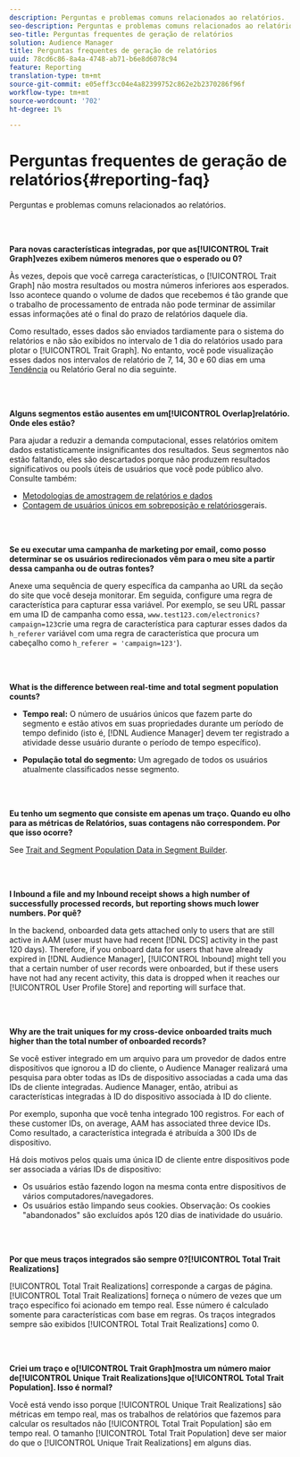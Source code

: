 ```yaml
---
description: Perguntas e problemas comuns relacionados ao relatórios.
seo-description: Perguntas e problemas comuns relacionados ao relatórios.
seo-title: Perguntas frequentes de geração de relatórios
solution: Audience Manager
title: Perguntas frequentes de geração de relatórios
uuid: 78cd6c86-8a4a-4748-ab71-b6e8d6078c94
feature: Reporting
translation-type: tm+mt
source-git-commit: e05eff3cc04e4a82399752c862e2b2370286f96f
workflow-type: tm+mt
source-wordcount: '702'
ht-degree: 1%

---
```



# Perguntas frequentes de geração de relatórios{#reporting-faq}

Perguntas e problemas comuns relacionados ao relatórios.

<br> 

<!-- 

faq_reports.xml

 -->

**Para novas características integradas, por que as[!UICONTROL Trait Graph]vezes exibem números menores que o esperado ou 0?**

Às vezes, depois que você carrega características, o [!UICONTROL Trait Graph] não mostra resultados ou mostra números inferiores aos esperados. Isso acontece quando o volume de dados que recebemos é tão grande que o trabalho de processamento de entrada não pode terminar de assimilar essas informações até o final do prazo de relatórios daquele dia.

Como resultado, esses dados são enviados tardiamente para o sistema do relatórios e não são exibidos no intervalo de 1 dia do relatórios usado para plotar o [!UICONTROL Trait Graph]. No entanto, você pode visualização esses dados nos intervalos de relatório de 7, 14, 30 e 60 dias em uma [Tendência](../reporting/trend-reports.md#trend-report-overview) ou Relatório [](../reporting/general-reports.md#general-reports-overview) Geral no dia seguinte.

<br> 

**Alguns segmentos estão ausentes em um[!UICONTROL Overlap]relatório. Onde eles estão?**

Para ajudar a reduzir a demanda computacional, esses relatórios omitem dados estatisticamente insignificantes dos resultados. Seus segmentos não estão faltando, eles são descartados porque não produzem resultados significativos ou pools úteis de usuários que você pode público alvo. Consulte também:

* [Metodologias de amostragem de relatórios e dados](../reporting/report-sampling.md)
* [Contagem de usuários únicos em sobreposição e relatórios](../reporting/unique-user-counts.md)gerais.

<br> 

**Se eu executar uma campanha de marketing por email, como posso determinar se os usuários redirecionados vêm para o meu site a partir dessa campanha ou de outras fontes?**

Anexe uma sequência de query específica da campanha ao URL da seção do site que você deseja monitorar. Em seguida, configure uma regra de característica para capturar essa variável. Por exemplo, se seu URL passar em uma ID de campanha como essa, `www.test123.com/electronics?campaign=123`crie uma regra de característica para capturar esses dados da `h_referer` variável com uma regra de característica que procura um cabeçalho como `h_referer = 'campaign=123'`).

<br> 

**What is the difference between real-time and total segment population counts?**

* **Tempo real:** O número de usuários únicos que fazem parte do segmento e estão ativos em suas propriedades durante um período de tempo definido (isto é, [!DNL Audience Manager] devem ter registrado a atividade desse usuário durante o período de tempo específico).

* **População total do segmento:** Um agregado de todos os usuários atualmente classificados nesse segmento.

<!-- 

<p> <b>Why is data available for total fires for traits but not segments?</b> </p> 
<p>Total fires correspond to page loads. Total trait fires provide the number of times that specific trait has fired. This number will always be equal to, or greater than, your unique user count. By contrast, segments are audience profiles that represent groups of users. Segments don't correlate to page loads or views because they're tied to logic that classifies users based on rules, not individual traits. </p>

 -->

<br> 

**Eu tenho um segmento que consiste em apenas um traço. Quando eu olho para as métricas de Relatórios, suas contagens não correspondem. Por que isso ocorre?**

See [Trait and Segment Population Data in Segment Builder](../features/segments/segment-builder-data.md).

<br> 

<!-- 

<p> <b>Why would there be a difference between real-time segment population and the unique values?</b> </p> 
<p>Audience Manager uses different methodologies to count traits and segments. </p> 
<p>For traits, the uniques metric represents receipt of data collection. Every time a visitor realizes a particular trait, either in real-time via the DCS, or offline via Inbound, the uniques for that trait goes up by 1. </p> 
<p>For example, a trait uniques of 2,340 over the range of seven days means that 2,340 unique visitors realized that trait over the last seven days. </p> 
<p>Segments are counted differently because their primary purpose is to help you understand your audience better. Every time Audience Manager sees a visitor in real-time who is a member of a given segment, even if that segment isn’t being newly realized or re-realized on a request, the uniques for that segment goes up by 1. </p> 
<p>For example, a segment uniques of 5,000 over the range of seven days means that Audience Manager saw 5,000 unique users in real-time data-collection events over the last seven days who were members of that segment at the time that Audience Manager saw them, regardless of whether that was a new membership or a pre-existing one. </p>

 -->

**I Inbound a file and my Inbound receipt shows a high number of successfully processed records, but reporting shows much lower numbers. Por quê?**

In the backend, onboarded data gets attached only to users that are still active in AAM (user must have had recent [!DNL DCS] activity in the past 120 days). Therefore, if you onboard data for users that have already expired in [!DNL Audience Manager], [!UICONTROL Inbound] might tell you that a certain number of user records were onboarded, but if these users have not had any recent activity, this data is dropped when it reaches our [!UICONTROL User Profile Store] and reporting will surface that.

<br> 

**Why are the trait uniques for my cross-device onboarded traits much higher than the total number of onboarded records?**

Se você estiver integrado em um arquivo para um provedor de dados entre dispositivos que ignorou a ID do cliente, o Audience Manager realizará uma pesquisa para obter todas as IDs de dispositivo associadas a cada uma das IDs de cliente integradas. Audience Manager, então, atribui as características integradas à ID do dispositivo associada à ID do cliente.

Por exemplo, suponha que você tenha integrado 100 registros. For each of these customer IDs, on average, AAM has associated three device IDs. Como resultado, a característica integrada é atribuída a 300 IDs de dispositivo.

Há dois motivos pelos quais uma única ID de cliente entre dispositivos pode ser associada a várias IDs de dispositivo:

* Os usuários estão fazendo logon na mesma conta entre dispositivos de vários computadores/navegadores.
* Os usuários estão limpando seus cookies. Observação: Os cookies &quot;abandonados&quot; são excluídos após 120 dias de inatividade do usuário.

<br> 

**Por que meus traços integrados são sempre 0?[!UICONTROL Total Trait Realizations]**

[!UICONTROL Total Trait Realizations] corresponde a cargas de página. [!UICONTROL Total Trait Realizations] forneça o número de vezes que um traço específico foi acionado em tempo real. Esse número é calculado somente para características com base em regras. Os traços integrados sempre são exibidos [!UICONTROL Total Trait Realizations] como 0.

<br> 

**Criei um traço e o[!UICONTROL Trait Graph]mostra um número maior de[!UICONTROL Unique Trait Realizations]que o[!UICONTROL Total Trait Population]. Isso é normal?**

Você está vendo isso porque [!UICONTROL Unique Trait Realizations] são métricas em tempo real, mas os trabalhos de relatórios que fazemos para calcular os resultados não [!UICONTROL Total Trait Population] são em tempo real. O tamanho [!UICONTROL Total Trait Population] deve ser maior do que o [!UICONTROL Unique Trait Realizations] em alguns dias.
